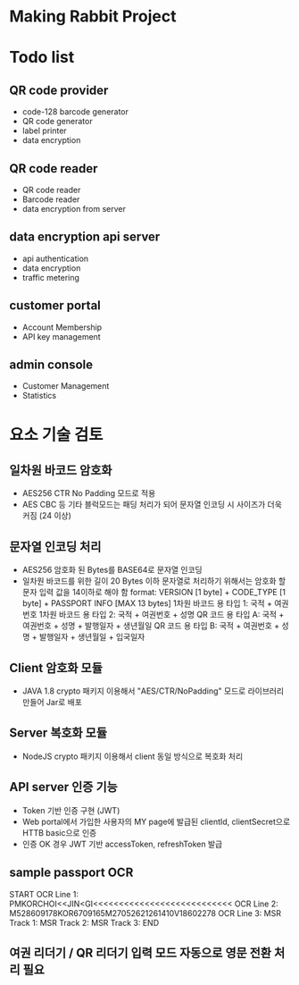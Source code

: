# Making Rabbit Project

# Todo list

## QR code provider

- code-128 barcode generator
- QR code generator
- label printer
- data encryption

## QR code reader

- QR code reader
- Barcode reader
- data encryption from server

## data encryption api server

- api authentication
- data encryption
- traffic metering

## customer portal

- Account Membership
- API key management

## admin console

- Customer Management
- Statistics

# 요소 기술 검토

## 일차원 바코드 암호화

- AES256 CTR No Padding 모드로 적용
- AES CBC 등 기타 블럭모드는 패딩 처리가 되어 문자열 인코딩 시 사이즈가 더욱 커짐 (24 이상)

## 문자열 인코딩 처리

- AES256 암호화 된 Bytes를 BASE64로 문자열 인코딩
- 일차원 바코드를 위한 길이 20 Bytes 이하 문자열로 처리하기 위해서는 암호화 할 문자 입력 값을 14이하로 해야 함
  format: VERSION [1 byte] + CODE_TYPE [1 byte] + PASSPORT INFO [MAX 13 bytes]
  1차원 바코드 용 타입 1: 국적 + 여권번호
  1차원 바코드 용 타입 2: 국적 + 여권번호 + 성명
  QR 코드 용 타입 A: 국적 + 여권번호 + 성명 + 발행일자 + 생년월일
  QR 코드 용 타입 B: 국적 + 여권번호 + 성명 + 발행일자 + 생년월일 + 입국일자

## Client 암호화 모듈

- JAVA 1.8 crypto 패키지 이용해서 "AES/CTR/NoPadding" 모드로 라이브러리 만들어 Jar로 배포

## Server 복호화 모듈

- NodeJS crypto 패키지 이용해서 client 동일 방식으로 복호화 처리

## API server 인증 기능

- Token 기반 인증 구현 (JWT)
- Web portal에서 가입한 사용자의 MY page에 발급된 clientId, clientSecret으로 HTTB basic으로 인증
- 인증 OK 경우 JWT 기반 accessToken, refreshToken 발급

## sample passport OCR

START
OCR Line 1: PMKORCHOI<<JIN<GI<<<<<<<<<<<<<<<<<<<<<<<<<<<
OCR Line 2: M528609178KOR6709165M27052621261410V18602278
OCR Line 3:
MSR Track 1:
MSR Track 2:
MSR Track 3:
END

## 여권 리더기 / QR 리더기 입력 모드 자동으로 영문 전환 처리 필요
